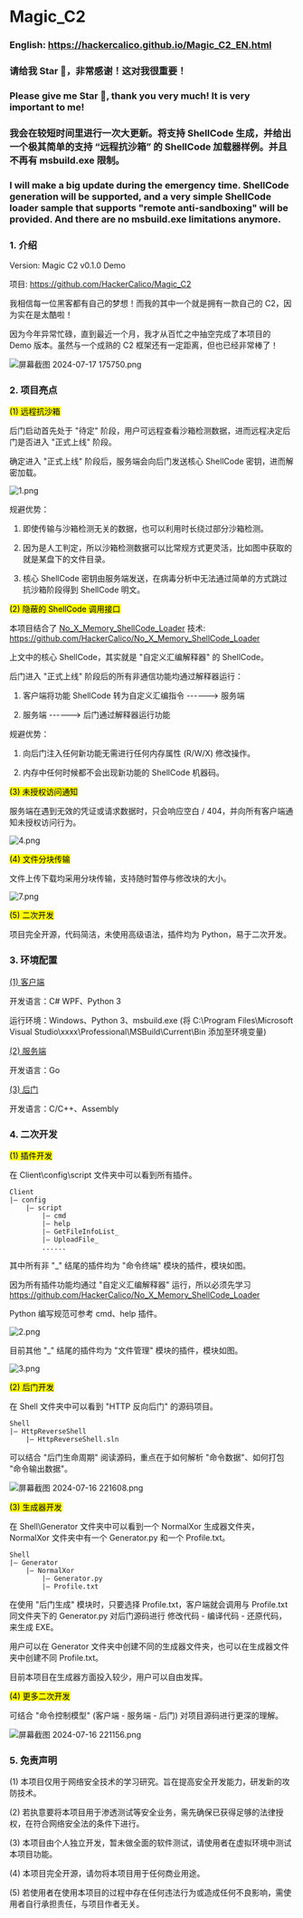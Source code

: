 # Magic_C2

### English: https://hackercalico.github.io/Magic_C2_EN.html

### 请给我 Star 🌟，非常感谢！这对我很重要！

### Please give me Star 🌟, thank you very much! It is very important to me!

### 我会在较短时间里进行一次大更新。将支持 ShellCode 生成，并给出一个极其简单的支持 “远程抗沙箱” 的 ShellCode 加载器样例。并且不再有 msbuild.exe 限制。

### I will make a big update during the emergency time. ShellCode generation will be supported, and a very simple ShellCode loader sample that supports "remote anti-sandboxing" will be provided. And there are no msbuild.exe limitations anymore.

### 1. 介绍

Version: Magic C2 v0.1.0 Demo

项目: https://github.com/HackerCalico/Magic_C2

我相信每一位黑客都有自己的梦想！而我的其中一个就是拥有一款自己的 C2，因为实在是太酷啦！

因为今年异常忙碌，直到最近一个月，我才从百忙之中抽空完成了本项目的 Demo 版本。虽然与一个成熟的 C2 框架还有一定距离，但也已经非常棒了！

![屏幕截图 2024-07-17 175750.png](https://github.com/HackerCalico/Magic_C2/blob/main/Client/bin/Debug/config/README/1.png)

### 2. 项目亮点

<mark>(1) 远程抗沙箱</mark>

后门启动首先处于 "待定" 阶段，用户可远程查看沙箱检测数据，进而远程决定后门是否进入 "正式上线" 阶段。

确定进入 "正式上线" 阶段后，服务端会向后门发送核心 ShellCode 密钥，进而解密加载。

![1.png](https://github.com/HackerCalico/Magic_C2/blob/main/Client/bin/Debug/config/README/2.png)

规避优势：

1. 即使传输与沙箱检测无关的数据，也可以利用时长绕过部分沙箱检测。

2. 因为是人工判定，所以沙箱检测数据可以比常规方式更灵活，比如图中获取的就是某盘下的文件目录。

3. 核心 ShellCode 密钥由服务端发送，在病毒分析中无法通过简单的方式跳过抗沙箱阶段得到 ShellCode 明文。

<mark>(2) 隐蔽的 ShellCode 调用接口</mark>

本项目结合了 <u>No_X_Memory_ShellCode_Loader</u> 技术: https://github.com/HackerCalico/No_X_Memory_ShellCode_Loader

上文中的核心 ShellCode，其实就是 "自定义汇编解释器" 的 ShellCode。

后门进入 "正式上线" 阶段后的所有非通信功能均通过解释器运行：

1. 客户端将功能 ShellCode 转为自定义汇编指令 ------> 服务端

2. 服务端 ------> 后门通过解释器运行功能

规避优势：

1. 向后门注入任何新功能无需进行任何内存属性 (R/W/X) 修改操作。

2. 内存中任何时候都不会出现新功能的 ShellCode 机器码。

<mark>(3) 未授权访问通知</mark>

服务端在遇到无效的凭证或请求数据时，只会响应空白 / 404，并向所有客户端通知未授权访问行为。

![4.png](https://github.com/HackerCalico/Magic_C2/blob/main/Client/bin/Debug/config/README/3.png)

<mark>(4) 文件分块传输</mark>

文件上传下载均采用分块传输，支持随时暂停与修改块的大小。

![7.png](https://github.com/HackerCalico/Magic_C2/blob/main/Client/bin/Debug/config/README/8.png)

<mark>(5) 二次开发</mark>

项目完全开源，代码简洁，未使用高级语法，插件均为 Python，易于二次开发。

### 3. 环境配置

<u>(1) 客户端</u>

开发语言：C# WPF、Python 3

运行环境：Windows、Python 3、msbuild.exe (将 C:\Program Files\Microsoft Visual Studio\xxxx\Professional\MSBuild\Current\Bin 添加至环境变量)

<u>(2) 服务端</u>

开发语言：Go

<u>(3) 后门</u>

开发语言：C/C++、Assembly

### 4. 二次开发

<mark>(1) 插件开发</mark>

在 Client\config\script 文件夹中可以看到所有插件。

```shell
Client
|— config
    |— script
        |— cmd
        |— help
        |— GetFileInfoList_
        |— UploadFile_
        ......
```

其中所有非 "_" 结尾的插件均为 "命令终端" 模块的插件，模块如图。

因为所有插件功能均通过 "自定义汇编解释器" 运行，所以必须先学习 https://github.com/HackerCalico/No_X_Memory_ShellCode_Loader

Python 编写规范可参考 cmd、help 插件。

![2.png](https://github.com/HackerCalico/Magic_C2/blob/main/Client/bin/Debug/config/README/4.png)

目前其他 "_" 结尾的插件均为 "文件管理" 模块的插件，模块如图。

![3.png](https://github.com/HackerCalico/Magic_C2/blob/main/Client/bin/Debug/config/README/5.png)

<mark>(2) 后门开发</mark>

在 Shell 文件夹中可以看到 "HTTP 反向后门" 的源码项目。

```shell
Shell
|— HttpReverseShell
    |— HttpReverseShell.sln
```

可以结合 "后门生命周期" 阅读源码，重点在于如何解析 "命令数据"、如何打包 "命令输出数据"。

![屏幕截图 2024-07-16 221608.png](https://github.com/HackerCalico/Magic_C2/blob/main/Client/bin/Debug/config/README/6.png)

<mark>(3) 生成器开发</mark>

在 Shell\Generator 文件夹中可以看到一个 NormalXor 生成器文件夹，NormalXor 文件夹中有一个 Generator.py 和一个 Profile.txt。

```shell
Shell
|— Generator
    |— NormalXor
        |— Generator.py
        |— Profile.txt
```

在使用 "后门生成" 模块时，只要选择 Profile.txt，客户端就会调用与 Profile.txt 同文件夹下的 Generator.py 对后门源码进行 修改代码 - 编译代码 - 还原代码，来生成 EXE。

用户可以在 Generator 文件夹中创建不同的生成器文件夹，也可以在生成器文件夹中创建不同 Profile.txt。

目前本项目在生成器方面投入较少，用户可以自由发挥。

<mark>(4) 更多二次开发</mark>

可结合 "命令控制模型" (客户端 - 服务端 - 后门) 对项目源码进行更深的理解。

![屏幕截图 2024-07-16 221156.png](https://github.com/HackerCalico/Magic_C2/blob/main/Client/bin/Debug/config/README/7.png)

### 5. 免责声明

(1) 本项目仅用于网络安全技术的学习研究。旨在提高安全开发能力，研发新的攻防技术。

(2) 若执意要将本项目用于渗透测试等安全业务，需先确保已获得足够的法律授权，在符合网络安全法的条件下进行。

(3) 本项目由个人独立开发，暂未做全面的软件测试，请使用者在虚拟环境中测试本项目功能。

(4) 本项目完全开源，请勿将本项目用于任何商业用途。

(5) 若使用者在使用本项目的过程中存在任何违法行为或造成任何不良影响，需使用者自行承担责任，与项目作者无关。
